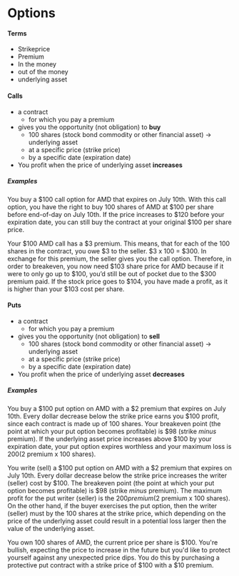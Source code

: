 # Options
#### Terms
- Strikeprice
- Premium
- In the money
- out of the money
- underlying asset

#### Calls
- a contract
	- for which you pay a premium
- gives you the opportunity (not obligation) to **buy**
	- 100 shares (stock bond commodity or other financial asset) -> underlying asset
	- at a specific price (strike price)
	- by a specific date (expiration date)
- You profit when the price of underlying asset **increases**

##### Examples
You buy a $100 call option for AMD that expires on July 10th. With this call option, you have the right to buy 100 shares of AMD at $100 per share before end-of-day on July 10th. If the price increases to $120 before your expiration date, you can still buy the contract at your original $100 per share price.

Your $100 AMD call has a $3 premium. This means, that for each of the 100 shares in the contract, you owe $3 to the seller. $3 x 100 = $300. In exchange for this premium, the seller gives you the call option. Therefore, in order to breakeven, you now need $103 share price for AMD because if it were to only go up to $100, you’d still be out of pocket due to the $300 premium paid. If the stock price goes to $104, you have made a profit, as it is higher than your $103 cost per share.


#### Puts
- a contract
	- for which you pay a premium
- gives you the opportunity (not obligation) to **sell**
	- 100 shares (stock bond commodity or other financial asset) -> underlying asset
	- at a specific price (strike price)
	- by a specific date (expiration date)
- You profit when the price of underlying asset **decreases**

##### Examples
You buy a $100 put option on AMD with a $2 premium that expires on July 10th. Every dollar decrease below the strike price earns you $100 profit, since each contract is made up of 100 shares. Your breakeven point (the point at which your put option becomes profitable) is $98 (strike _minus_ premium). If the underlying asset price increases above $100 by your expiration date, your put option expires worthless and your maximum loss is $200 ($2 premium x 100 shares).

You write (sell) a $100 put option on AMD with a $2 premium that expires on July 10th. Every dollar decrease below the strike price increases the writer (seller) cost by $100. The breakeven point (the point at which your put option becomes profitable) is $98 (strike _minus_ premium). The maximum profit for the put writer (seller) is the $200 premium ($2 premium x 100 shares).
On the other hand, if the buyer exercises the put option, then the writer (seller) must by the 100 shares at the strike price, which depending on the price of the underlying asset could result in a potential loss larger then the value of the underlying asset.

You own 100 shares of AMD, the current price per share is $100. You're bullish, expecting the price to increase in the future but you'd like to protect yourself against any unexpected price dips. You do this by purchasing a protective put contract with a strike price of $100 with a $10 premium.